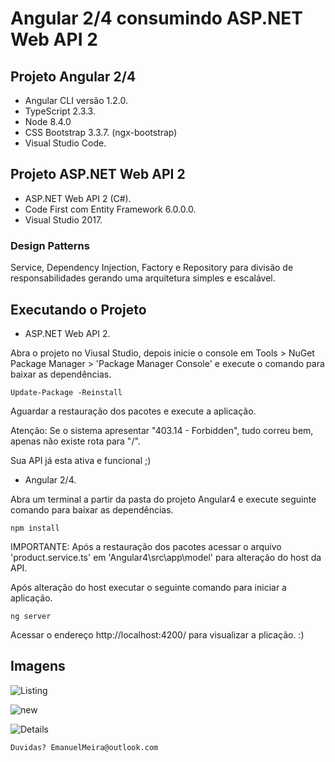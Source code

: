 # Angular 2/4 consumindo ASP.NET Web API 2


## Projeto Angular 2/4

* Angular CLI versão 1.2.0.
* TypeScript 2.3.3.
* Node 8.4.0
* CSS Bootstrap 3.3.7. (ngx-bootstrap)
* Visual Studio Code.

## Projeto ASP.NET Web API 2

 * ASP.NET Web API 2 (C#).
 * Code First com Entity Framework 6.0.0.0.
 * Visual Studio 2017.

### Design Patterns
Service, Dependency Injection, Factory e Repository para divisão de responsabilidades gerando uma arquitetura simples e escalável. 

## Executando o Projeto

* ASP.NET Web API 2.

Abra o projeto no Viusal Studio, depois inicie o console em Tools > NuGet Package Manager > 'Package Manager Console' e 
execute o comando para baixar as dependências. 

```
Update-Package -Reinstall
```

Aguardar a restauração dos pacotes e execute a aplicação.

Atenção: Se o sistema apresentar "403.14 - Forbidden", tudo correu bem, apenas não existe rota para "/".

Sua API já esta ativa e funcional ;) 

* Angular 2/4.

Abra um terminal a partir da pasta do projeto Angular4 e execute seguinte comando para baixar as dependências.

```
npm install
```

IMPORTANTE: Após a restauração dos pacotes acessar o arquivo 'product.service.ts' em 'Angular4\src\app\model' para 
alteração do host da API.

Após alteração do host executar o seguinte comando para iniciar a aplicação.

```
ng server
```

Acessar o endereço http://localhost:4200/ para visualizar a plicação. :)


## Imagens

![Listing](https://github.com/Emanuelmeira/crud-angular-webapi/blob/master/img/Listing.PNG)

![new](https://github.com/Emanuelmeira/crud-angular-webapi/blob/master/img/new.PNG)

![Details](https://github.com/Emanuelmeira/crud-angular-webapi/blob/master/img/Details.PNG)


```
Duvidas? EmanuelMeira@outlook.com 
```








